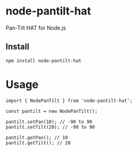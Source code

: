 node-pantilt-hat
====

Pan-Tilt HAT for Node.js

## Install
```
npm install node-pantilt-hat
```

# Usage
```
import { NodePanTilt } from 'node-pantilt-hat';

const pantilt = new NodePanTilt();

pantilt.setPan(10); // -90 to 90
pantilt.setTilt(20); // -90 to 90

pantilt.getPan(); // 10
pantilt.getTilt(); // 20
```